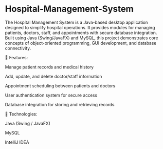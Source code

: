# Hospital-Management-System
The Hospital Management System is a Java-based desktop application designed to simplify hospital operations. It provides modules for managing patients, doctors, staff, and appointments with secure database integration. Built using Java (Swing/JavaFX) and MySQL, this project demonstrates core concepts of object-oriented programming, GUI development, and database connectivity.

🔹 Features:

Manage patient records and medical history

Add, update, and delete doctor/staff information

Appointment scheduling between patients and doctors

User authentication system for secure access

Database integration for storing and retrieving records

🔹 Technologies:

Java (Swing / JavaFX)

MySQL

IntelliJ IDEA
